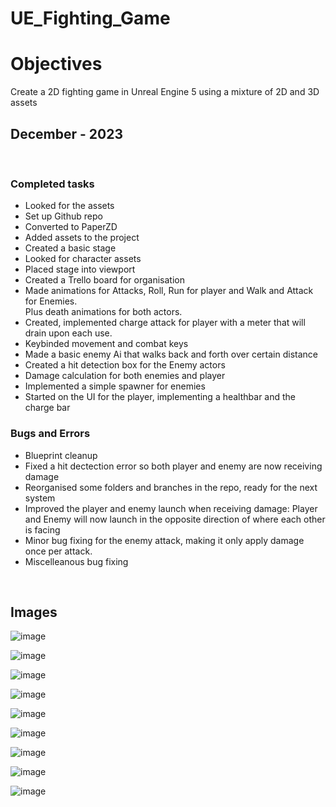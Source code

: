 # UE_Fighting_Game

<h1><strong>Objectives</strong></h1>
<p>Create a 2D fighting game in Unreal Engine 5 using a mixture of 2D and 3D assets</p>

<h2> December - 2023 </h2><br>

<h3> Completed tasks </h3>
<ul>
  <li>Looked for the assets</li>
  <li>Set up Github repo</li>
  <li>Converted to PaperZD</li>
  <li>Added assets to the project</li>
  <li>Created a basic stage</li>
  <li>Looked for character assets</li>
  <li>Placed stage into viewport</li>
  <li> Created a Trello board for organisation</li>
  <li>Made animations for Attacks, Roll, Run for player and Walk and Attack for Enemies. <br>
  Plus death animations for both actors.</li>
  <li>Created, implemented charge attack for player with a meter that will drain upon each use.</li>
  <li>Keybinded movement and combat keys</li>
  <li>Made a basic enemy Ai that walks back and forth over certain distance</li>
  <li>Created a hit detection box for the Enemy actors</li>
  <li>Damage calculation for both enemies and player</li>
  <li>Implemented a simple spawner for enemies</li>
  <li>Started on the UI for the player, implementing a healthbar and the charge bar</li>
</ul>

<h3> Bugs and Errors </h3>
<ul>
  <li>Blueprint cleanup</li>
  <li>Fixed a hit dectection error so both player and enemy are now receiving damage</li>
  <li>Reorganised some folders and branches in the repo, ready for the next system</li>
  <li>Improved the player and enemy launch when receiving damage: Player and Enemy will now launch in the opposite direction of where each other is facing</li>
  <li>Minor bug fixing for the enemy attack, making it only apply damage once per attack.</li>
  <li>Miscelleanous bug fixing</li>
</ul>

<br>

<h2>Images</h2>

![image](https://github.com/MonoDevXX23/UE_Fighting_Game/assets/141320840/8f8de914-5746-417f-a948-08bec53a3936)

![image](https://github.com/MonoDevXX23/UE_Fighting_Game/assets/141320840/7a9cc830-dfd3-4d2a-b274-dde859caefd8)<br>

![image](https://github.com/MonoDevXX23/UE_Fighting_Game/assets/141320840/3530776a-af96-489e-8b8e-ab4f1e96bace)<br>

![image](https://github.com/MonoDevXX23/UE_Fighting_Game/assets/141320840/6048c850-3511-4c30-a754-5a95d3b9a592)<br>

![image](https://github.com/MonoDevXX23/UE_Fighting_Game/assets/141320840/c3a2c6d5-84f1-4059-8bdd-34a459f7ab24)<br>

![image](https://github.com/MonoDevXX23/UE_Fighting_Game/assets/141320840/1bb655f1-283f-4982-b0a1-c2d931036cdb)

![image](https://github.com/MonoDevXX23/UE_Fighting_Game/assets/141320840/536e50d8-7fbf-4ab4-8c70-f57f6a81ebad)

![image](https://github.com/MonoDevXX23/UE_Fighting_Game/assets/141320840/9f4bbc74-58f9-471d-bb51-ad5b326d474c)

![image](https://github.com/MonoDevXX23/UE_Fighting_Game/assets/141320840/65455a1b-641f-419e-b07a-4c932c1425b3)



